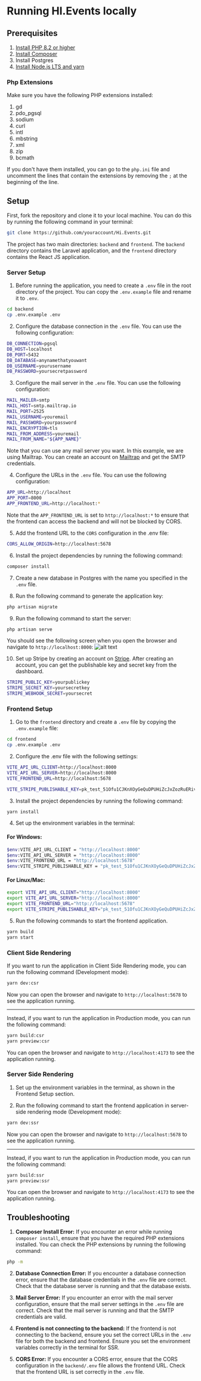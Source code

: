 # Running HI.Events locally

## Prerequisites

1. [Install PHP 8.2 or higher](https://www.php.net/downloads.php)
2. [Install Composer](https://getcomposer.org/download/)
3. Install Postgres
4. [Install Node.js LTS and yarn](https://nodejs.org/en)

### Php Extensions

Make sure you have the following PHP extensions installed:

1. gd
2. pdo_pgsql
3. sodium
4. curl
5. intl
6. mbstring
7. xml
8. zip
9. bcmath

If you don't have them installed, you can go to the `php.ini` file and uncomment the lines that contain the extensions by removing the `;` at the beginning of the line.

## Setup

First, fork the repository and clone it to your local machine. You can do this by running the following command in your terminal:

```bash
git clone https://github.com/youraccount/Hi.Events.git

```

The project has two main directories: `backend` and `frontend`. The `backend` directory contains the Laravel application, and the `frontend` directory contains the React JS application.

### Server Setup

1. Before running the application, you need to create a `.env` file in the root directory of the project. You can copy the `.env.example` file and rename it to `.env`.

```bash
cd backend
cp .env.example .env
```

2. Configure the database connection in the `.env` file. You can use the following configuration:

```bash
DB_CONNECTION=pgsql
DB_HOST=localhost
DB_PORT=5432
DB_DATABASE=anynamethatyouwant
DB_USERNAME=yourusername
DB_PASSWORD=yoursecretpassword
```

3. Configure the mail server in the `.env` file. You can use the following configuration:

```bash
MAIL_MAILER=smtp
MAIL_HOST=smtp.mailtrap.io
MAIL_PORT=2525
MAIL_USERNAME=youremail
MAIL_PASSWORD=yourpassword
MAIL_ENCRYPTION=tls
MAIL_FROM_ADDRESS=youremail
MAIL_FROM_NAME="${APP_NAME}"
```

Note that you can use any mail server you want. In this example, we are using Mailtrap. You can create an account on [Mailtrap](https://mailtrap.io/) and get the SMTP credentials.

4. Configure the URLs in the `.env` file. You can use the following configuration:

```bash
APP_URL=http://localhost
APP_PORT=8000
APP_FRONTEND_URL=http://localhost:*
```

Note that the `APP_FRONTEND_URL` is set to `http://localhost:*` to ensure that the frontend can access the backend and will not be blocked by CORS.

5. Add the frontend URL to the `CORS` configuration in the .env file:

```bash
CORS_ALLOW_ORIGIN=http://localhost:5678
```

6. Install the project dependencies by running the following command:

```bash
composer install
```

7. Create a new database in Postgres with the name you specified in the `.env` file.

8. Run the following command to generate the application key:

```bash
php artisan migrate
```

9. Run the following command to start the server:

```bash
php artisan serve
```

You should see the following screen when you open the browser and navigate to `http://localhost:8000`:
![alt text](image.png)

10. Set up Stripe by creating an account on [Stripe](https://stripe.com/). After creating an account, you can get the publishable key and secret key from the dashboard.

```bash
STRIPE_PUBLIC_KEY=yourpublickey
STRIPE_SECRET_KEY=yoursecretkey
STRIPE_WEBHOOK_SECRET=yoursecret
```

### Frontend Setup

1. Go to the `frontend` directory and create a `.env` file by copying the `.env.example` file:

```bash
cd frontend
cp .env.example .env
```

2. Configure the .env file with the following settings:

```bash
VITE_API_URL_CLIENT=http://localhost:8000
VITE_API_URL_SERVER=http://localhost:8000
VITE_FRONTEND_URL=http://localhost:5678

VITE_STRIPE_PUBLISHABLE_KEY=pk_test_51Ofu1CJKnXOyGeQuDPUHiZcJxZozRuERiv4vQRBtCscwTbxOL574cxUjAoNRL2YLCumgC5160pl6kvTIiAc9mOeM0058KAWQ55
```

3. Install the project dependencies by running the following command:

```bash
yarn install
```

4. Set up the environment variables in the terminal:

#### For Windows:

```bash
$env:VITE_API_URL_CLIENT = "http://localhost:8000"
$env:VITE_API_URL_SERVER = "http://localhost:8000"
$env:VITE_FRONTEND_URL = "http://localhost:5678"
$env:VITE_STRIPE_PUBLISHABLE_KEY = "pk_test_51Ofu1CJKnXOyGeQuDPUHiZcJxZozRuERiv4vQRBtCscwTbxOL574cxUjAoNRL2YLCumgC5160pl6kvTIiAc9mOeM0058KAWQ55"
```

#### For Linux/Mac:

```bash
export VITE_API_URL_CLIENT="http://localhost:8000"
export VITE_API_URL_SERVER="http://localhost:8000"
export VITE_FRONTEND_URL="http://localhost:5678"
export VITE_STRIPE_PUBLISHABLE_KEY="pk_test_51Ofu1CJKnXOyGeQuDPUHiZcJxZozRuERiv4vQRBtCscwTbxOL574cxUjAoNRL2YLCumgC5160pl6kvTIiAc9mOeM0058KAWQ55"
```

5. Run the following commands to start the frontend application.

```bash
yarn build
yarn start
```

### Client Side Rendering

If you want to run the application in Client Side Rendering mode, you can run the following command (Development mode):

```bash
yarn dev:csr
```

Now you can open the browser and navigate to `http://localhost:5678` to see the application running.

---
Instead, if you want to run the application in Production mode, you can run the following command:

```bash
yarn build:csr
yarn preview:csr
```

You can open the browser and navigate to `http://localhost:4173` to see the application running.

### Server Side Rendering

1. Set up the environment variables in the terminal, as shown in the Frontend Setup section.

2. Run the following command to start the frontend application in server-side rendering mode (Development mode):

```bash
yarn dev:ssr
```

Now you can open the browser and navigate to `http://localhost:5678` to see the application running.

---
Instead, if you want to run the application in Production mode, you can run the following command:

```bash
yarn build:ssr
yarn preview:ssr
```

You can open the browser and navigate to `http://localhost:4173` to see the application running.

## Troubleshooting

1. **Composer Install Error:** If you encounter an error while running `composer install`, ensure that you have the required PHP extensions installed. You can check the PHP extensions by running the following command:

```bash
php -m
```

2. **Database Connection Error:** If you encounter a database connection error, ensure that the database credentials in the `.env` file are correct. Check that the database server is running and that the database exists.

3. **Mail Server Error:** If you encounter an error with the mail server configuration, ensure that the mail server settings in the `.env` file are correct. Check that the mail server is running and that the SMTP credentials are valid.

4. **Frontend is not connecting to the backend:** If the frontend is not connecting to the backend, ensure you set the correct URLs in the `.env` file for both the backend and frontend. Ensure you set the environment variables correctly in the terminal for SSR. 

5. **CORS Error:** If you encounter a CORS error, ensure that the CORS configuration in the `backend/.env` file allows the frontend URL. Check that the frontend URL is set correctly in the `.env` file.
